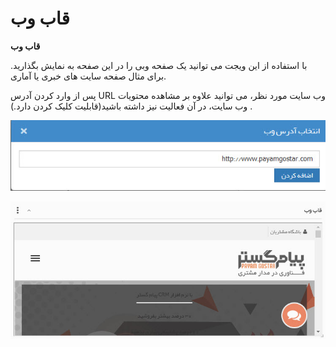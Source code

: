 # قاب وب    

**قاب وب** 

با استفاده از این ویجت می توانید یک صفحه وبی را در این صفحه به نمایش بگذارید. برای مثال صفحه سایت های خبری یا آماری.

پس از وارد کردن آدرس URL وب سایت مورد نظر، می توانید علاوه بر مشاهده محتویات وب سایت، در آن فعالیت نیز داشته باشید(قابلیت کلیک کردن دارد.) .

![](Webchart/Webchart.jpg)

![](WebFrame.jpg)